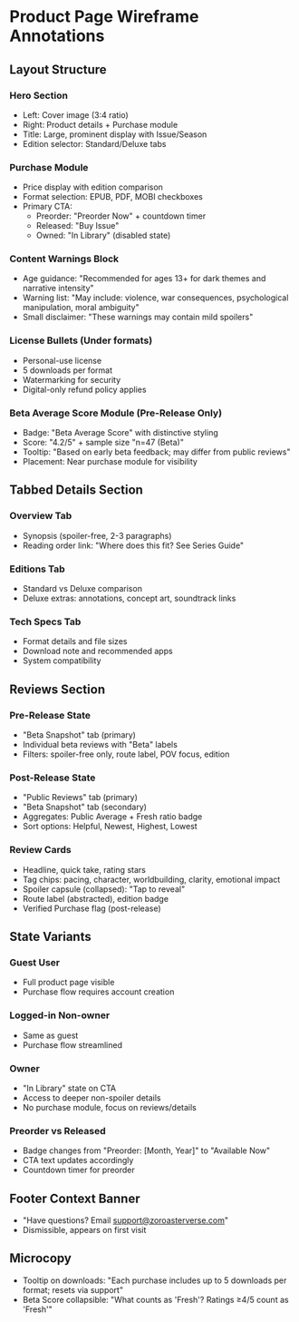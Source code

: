 # Product Page Wireframe Annotations

## Layout Structure

### Hero Section
- Left: Cover image (3:4 ratio)
- Right: Product details + Purchase module
- Title: Large, prominent display with Issue/Season
- Edition selector: Standard/Deluxe tabs

### Purchase Module
- Price display with edition comparison
- Format selection: EPUB, PDF, MOBI checkboxes
- Primary CTA:
  - Preorder: "Preorder Now" + countdown timer
  - Released: "Buy Issue" 
  - Owned: "In Library" (disabled state)

### Content Warnings Block
- Age guidance: "Recommended for ages 13+ for dark themes and narrative intensity"
- Warning list: "May include: violence, war consequences, psychological manipulation, moral ambiguity"
- Small disclaimer: "These warnings may contain mild spoilers"

### License Bullets (Under formats)
- Personal-use license
- 5 downloads per format
- Watermarking for security
- Digital-only refund policy applies

### Beta Average Score Module (Pre-Release Only)
- Badge: "Beta Average Score" with distinctive styling
- Score: "4.2/5" + sample size "n=47 (Beta)"
- Tooltip: "Based on early beta feedback; may differ from public reviews"
- Placement: Near purchase module for visibility

## Tabbed Details Section

### Overview Tab
- Synopsis (spoiler-free, 2-3 paragraphs)
- Reading order link: "Where does this fit? See Series Guide"

### Editions Tab
- Standard vs Deluxe comparison
- Deluxe extras: annotations, concept art, soundtrack links

### Tech Specs Tab
- Format details and file sizes
- Download note and recommended apps
- System compatibility

## Reviews Section

### Pre-Release State
- "Beta Snapshot" tab (primary)
- Individual beta reviews with "Beta" labels
- Filters: spoiler-free only, route label, POV focus, edition

### Post-Release State
- "Public Reviews" tab (primary)
- "Beta Snapshot" tab (secondary)
- Aggregates: Public Average + Fresh ratio badge
- Sort options: Helpful, Newest, Highest, Lowest

### Review Cards
- Headline, quick take, rating stars
- Tag chips: pacing, character, worldbuilding, clarity, emotional impact
- Spoiler capsule (collapsed): "Tap to reveal"
- Route label (abstracted), edition badge
- Verified Purchase flag (post-release)

## State Variants

### Guest User
- Full product page visible
- Purchase flow requires account creation

### Logged-in Non-owner
- Same as guest
- Purchase flow streamlined

### Owner
- "In Library" state on CTA
- Access to deeper non-spoiler details
- No purchase module, focus on reviews/details

### Preorder vs Released
- Badge changes from "Preorder: [Month, Year]" to "Available Now"
- CTA text updates accordingly
- Countdown timer for preorder

## Footer Context Banner
- "Have questions? Email support@zoroasterverse.com"
- Dismissible, appears on first visit

## Microcopy
- Tooltip on downloads: "Each purchase includes up to 5 downloads per format; resets via support"
- Beta Score collapsible: "What counts as 'Fresh'? Ratings ≥4/5 count as 'Fresh'"